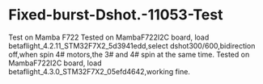 # Fixed-burst-Dshot.-11053-Test
Test on Mamba F722
Tested on MambaF722I2C board, load betaflight_4.2.11_STM32F7X2_5d3941edd,select dshot300/600,bidirection off,when spin 4# motors,the 3# and 4# spin at the same time. 
Tested on MambaF722I2C board, load betaflight_4.3.0_STM32F7X2_05efd4642,working fine.
